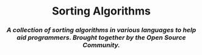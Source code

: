 <html>
  <center>
    <h1>Sorting Algorithms</h1>
    <h3><i>A collection of sorting algorithms in various languages to help aid programmers. Brought together by the Open Source Community.</i><h3>
  </center>
</html>
